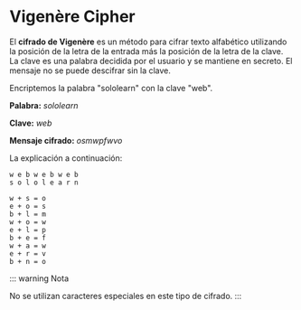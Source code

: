 # Vigenère Cipher

El **cifrado de Vigenère** es un método para cifrar texto alfabético utilizando la posición de la letra de la entrada más la posición de la letra de la clave.
La clave es una palabra decidida por el usuario y se mantiene en secreto.
El mensaje no se puede descifrar sin la clave.

Encriptemos la palabra "sololearn" con la clave "web".

**Palabra:** _sololearn_

**Clave:** _web_

**Mensaje cifrado:** _osmwpfwvo_

La explicación a continuación:
```
w e b w e b w e b
s o l o l e a r n

w + s = o
e + o = s
b + l = m
w + o = w
e + l = p
b + e = f
w + a = w
e + r = v
b + n = o
```

::: warning Nota

No se utilizan caracteres especiales en este tipo de cifrado.
:::